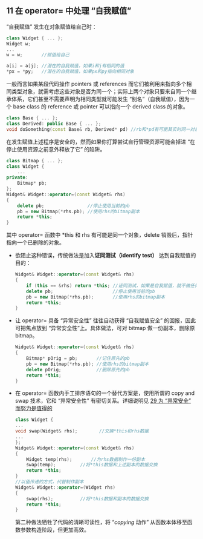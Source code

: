 ## 11 在 operator= 中处理 “自我赋值”
“自我赋值” 发生在对象赋值给自己时：
```cpp
class Widget { ... };
Widget w;
...
w = w;       //赋值给自己

a[i] = a[j]; //潜在的自我赋值，如果i和j有相同的值
*px = *py;   //潜在的自我赋值，如果px和py指向相同对象
```
一般而言如果某段代码操作 pointers 或 references 而它们被利用来指向多个相同类型对象，就需考虑这些对象是否为同一个；实际上两个对象只要来自同一个继承体系，它们甚至不需要声明为相同类型就可能发生 “别名”（自我赋值），因为一个 base class 的 reference 或 pointer 可以指向一个 derived class 的对象。
```cpp
class Base { ... };
class Derived: public Base { ... };
void doSomething(const Base& rb, Derived* pd) //rb和*pd有可能其实时同一对象
```
在发生赋值上述程序是安全的，然而如果你打算尝试自行管理资源可能会掉进 “在停止使用资源之前意外释放了它” 的陷阱。
```cpp
class Bitmap { ... };
class Widget {
	...
private:
	Bitmap* pb;
};
Widget& Widget::operator=(const Widget& rhs)
{
	delete pb;                //停止使用当前的pb
	pb = new Bitmap(*rhs.pb); //使用rhs的bitmap副本
	return *this; 
}
```
其中 operator= 函数中 *this 和 rhs 有可能是同一个对象，delete 销毁后，指针指向一个已删除的对象。

- 欲阻止这种错误，传统做法是加入**证同测试（identify test）** 达到自我赋值的目的：
	```cpp
	Widget& Widget::operator=(const Widget& rhs)
	{
		if (this == &rhs) return *this; //证同测试，如果是自我赋值，就不做任何事
		delete pb;                      //停止使用当前的pb
		pb = new Bitmap(*rhs.pb);       //使用rhs的bitmap副本
		return *this; 
	}
	```
- 让 operator= 具备 “异常安全性” 往往自动获得 “自我赋值安全” 的回报，因此可把焦点放到 “异常安全性”上。具体做法，可对 bitmap 做一份副本，删除原 bitmap。
	```cpp
	Widget& Widget::operator=(const Widget& rhs)
	{
		Bitmap* pOrig = pb;       //记住原先的pb
		pb = new Bitmap(*rhs.pb); //使用rhs的bitmap副本
		delete pOrig;             //删除原先的pb
		return *this; 
	}
	```
- 在 operator= 函数内手工排序语句的一个替代方案是，使用所谓的 copy and swap 技术，它和 “异常安全性” 有密切关系。详细说明见 [29 为 “异常安全” 而努力是值得的]()
	```cpp
	class Widget {
	...
	void swap(Widget& rhs);        //交换*this和rhs数据
	...
	};
	Widget& Widget::operator=(const Widget& rhs)
	{
		Widget temp(rhs);       //为rhs数据制作一份副本
		swap(temp);	        //将*this数据和上述副本的数据交换
		return *this; 
	}
	//以值传递的方式，代替制作副本
	Widget& Widget::operator=(Widget rhs)
	{
		swap(rhs);	        //将*this数据和副本的数据交换
		return *this; 
	}
	```
	第二种做法牺牲了代码的清晰可读性，将 “*copying* 动作” 从函数本体移至函数参数构造阶段，但更加高效。
